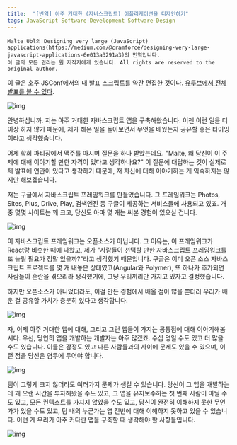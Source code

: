 ```yaml
---
title:  "[번역] 아주 거대한 (자바스크립트) 어플리케이션을 디자인하기"
tags: JavaScript Software-Development Software-Design
---
```


```
Malte Ubl의 Designing very large (JavaScript) applications(https://medium.com/@cramforce/designing-very-large-javascript-applications-6e013a3291a3)의 번역입니다. 
이 글의 모든 권리는 원 저작자에게 있습니다. All rights are reserved to the original author.
```



이 글은 호주 JSConf에서의 내 발표 스크립트를 약간 편집한 것이다. [유투브에서 전체 발표를 볼 수 있다](https://www.youtube.com/watch?v=ZZmUwXEiPm4).

![img](https://cdn-images-1.medium.com/max/1600/1*DqvlkOgHSKmp5Tu1eX5mdw.png)

안녕하십니까. 저는 아주 거대한 자바스크립트 앱을 구축해왔습니다. 이젠 이런 일을 더이상 하지 않기 때문에, 제가 해온 일을 돌아보면서 무엇을 배웠는지 공유할 좋은 타이밍이라고 생각했습니다. 

어제 학회 파티장에서 맥주를 마시며 질문을 하나 받았는데요. "Malte, 왜 당신이 이 주제에 대해 이야기할 만한 자격이 있다고 생각하나요?" 이 질문에 대답하는 것이 실제로 제 발표에 연관이 있다고 생각하기 때문에, 저 자신에 대해 이야기하는 게 익숙하지는 않지만 해보겠습니다. 

저는 구글에서 자바스크립트 프레임워크를 만들었습니다. 그 프레임워크는 Photos, Sites, Plus, Drive, Play, 검색엔진 등 구글이 제공하는 서비스들에 사용되고 있죠. 개중 몇몇 사이트는 꽤 크고, 당신도 아마 몇 개는 써본 경험이 있으실 겁니다.



![img](https://cdn-images-1.medium.com/max/1600/1*v0r4OVf-RXr9ePakdmv5LQ.png)

이 자바스크립트 프레임워크는 오픈소스가 아닙니다. 그 이유는, 이 프레임워크가 React랑 비슷한 때에 나왔고, 제가 "사람들이 선택할 만한 자바스크립트 프레임워크를 또 늘릴 필요가 정말 있을까?"라고 생각했기 때문입니다. 구글은 이미 오픈 소스 자바스크립트 프로젝트를 몇 개 내놓은 상태였고(Angular와 Polymer), 또 하나가 추가되면 사람들이 혼란을 겪으리라 생각했기에, 그냥 우리끼리만 가지고 있자고 결정했습니다. 

하지만 오픈소스가 아니었더라도, 이걸 만든 경험에서 배울 점이 많을 뿐더러 우리가 배운 걸 공유할 가치가 충분히 있다고 생각합니다.



![img](https://cdn-images-1.medium.com/max/1600/1*LL3uYYDMT5uIFRxR_7JxPQ.png)

자, 이제 아주 거대한 앱에 대해, 그리고 그런 앱들이 가지는 공통점에 대해 이야기해봅시다. 우선, 당연히 앱을 개발하는 개발자는 아주 많겠죠. 수십 명일 수도 있고 더 많을 수도 있습니다. 이들은 감정도 있고 다른 사람들과의 사이에 문제도 있을 수 있으며, 이런 점을 당신은 염두에 두어야 합니다.



![img](https://cdn-images-1.medium.com/max/1600/1*WEH24kaBbar8-1gzN_AO3w.png)

팀이 그렇게 크지 않더라도 여러가지 문제가 생길 수 있습니다. 당신이 그 앱을 개발하는 데 꽤 오랜 시간을 투자해왔을 수도 있고, 그 앱을 유지보수하는 첫 번째 사람이 아닐 수도 있고, 모든 컨텍스트를 가지지 않았을 수도 있고, 당신이 완전히 이해하지 못한 무언가가 있을 수도 있고, 팀 내의 누군가는 앱 전반에 대해 이해하지 못하고 있을 수 있습니다. 이런 게 우리가 아주 커다란 앱을 구축할 때 생각해야 할 사항들입니다.



![img](https://cdn-images-1.medium.com/max/1600/1*fzb42X35lNGmkQHhJLhEBQ.png)